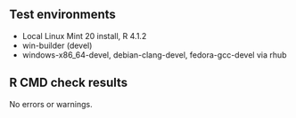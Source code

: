 ## Test environments
* Local Linux Mint 20 install, R 4.1.2
* win-builder (devel)
* windows-x86_64-devel, debian-clang-devel, fedora-gcc-devel via rhub

## R CMD check results
No errors or warnings.

